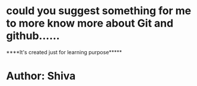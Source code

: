 # could you suggest something for me to more know more about Git and github......
<p> ****It's created just for learning purpose***** <br> <h1>Author: Shiva</h1></p>
